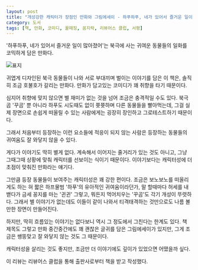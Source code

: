 ```yaml
---
layout: post
title: "개성강한 캐릭터가 장점인 만화와 그림에세이 - 하푸하푸, 네가 있어서 즐거운 일이 많아졌어"
category: 도서
tags: [책, 만화, 코미디, 꿀떼징, 꼼지락, 리뷰어스 클럽, 서평]
---
```


'하푸하푸, 네가 있어서 즐거운 일이 많아졌어'는
북극에 사는 귀여운 동물들의 일화를 코믹하게 담은 만화다.

![표지](https://lh3.googleusercontent.com/BCiJe00GmI1lbaWpsyhfL1mjD93kgjhbg942vNdyxaexOYtOMwc_X-BXjSiegrWfO7GwSCQZjY4FOw=s480)

귀엽게 디자인된 북극 동물들이 나와
서로 부대끼며 벌이는 이야기를 담은 이 책은,
솔직히 조금 호불호가 갈리는 만화다.
만화가 담고있는 코미디가 꽤 취향을 타기 때문이다.

심지어 취향에 맞지 않으면 별 재미가 없는 것을 넘어 조금은 충격적일 수도 있다.
북극곰 '꾸곰' 뿐 아니라 하푸도 시도때도 없이 쯋쯋하며 다른 동물들을 빨아먹는데,
그걸 실제 장면으로 손쉽게 떠올릴 수 있는 사람에게는 굉장히 장인하고 그로테스트하기 때문이다.

그래서 처음부터 등장하는 이런 요소들에 적응이 되지 않는 사람은
등장하는 동물들의 귀여움도 잘 와닿지 않을 수 있다.

게다가 이야기도 딱히 별게 없다.
계속해서 이어지는 줄거리가 있는 것도 아니고,
그냥 그때그때 상황에 맞춰 캐릭터를 선보이는 식이기 때문이다.
이야기보다는 캐릭터성에 더 초점이 맞춰진 만화라는 얘기다.

그만큼 등장 동물들이 보여주는 캐릭터성은 꽤 강한 편이다.
조금은 보노보노를 떠올리게도 하는 혀 짧은 하프물범 '하푸'의 유아적인 귀여움이라던가,
말 할때마다 허세를 내밷다가 금세 꽁지를 마는 '귄귄' 그렇고,
뭐든지 먹어치우는 '꾸곰'도 각기 개성이 뚜렷하다.
그래서 별 이야기가 없는데도 이들이 같이 나와서 티격태격하는 것만으로도 나름 볼만한 장면이 만들어진다.

하지만, 딱히 흐름있는 이야기는 없다보니 역시 그 정도에서 그친다는 한계도 있다.
책 제목도 그렇고 만화 중간중간에도 꽤 괜찮은 글귀를 담은 그림에세이가 있지만,
그게 조금은 쌩뚱맞고 잘 와닿지 않는 것도 그 때문이다.

캐릭터성을 살리는 것도 좋지만,
조금만 더 이야기에도 깊이가 있었으면 어땠을까 싶다.



<div class="im im-info">
이 리뷰는 리뷰어스 클럽을 통해 출판사로부터 책을 받고 작성했다.
</div>
